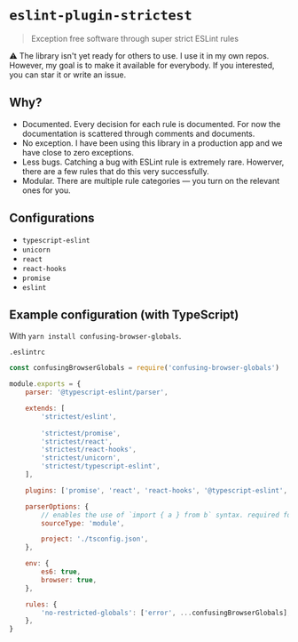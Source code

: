 # `eslint-plugin-strictest`

> Exception free software through super strict ESLint rules

⚠️ The library isn't yet ready for others to use. I use it in my own repos. However, my goal is to make it available for everybody. If you interested, you can star it or write an issue.

## Why?

- Documented. Every decision for each rule is documented. For now the documentation is scattered through comments and documents. 
- No exception. I have been using this library in a production app and we have close to zero exceptions.
- Less bugs. Catching a bug with ESLint rule is extremely rare. Howerver, there are a few rules that do this very successfully.
- Modular. There are multiple rule categories — you turn on the relevant ones for you.

## Configurations

- `typescript-eslint`
- `unicorn`
- `react`
- `react-hooks`
- `promise`
- `eslint`

## Example configuration (with TypeScript)

With `yarn install confusing-browser-globals`.

`.eslintrc`
```javascript
const confusingBrowserGlobals = require('confusing-browser-globals')

module.exports = {
    parser: '@typescript-eslint/parser',

    extends: [
        'strictest/eslint',
        
        'strictest/promise',
        'strictest/react',
        'strictest/react-hooks',
        'strictest/unicorn',
        'strictest/typescript-eslint',
    ],

    plugins: ['promise', 'react', 'react-hooks', '@typescript-eslint', 'unicorn'],

    parserOptions: {
        // enables the use of `import { a } from b` syntax. required for TypeScript imports
        sourceType: 'module',

        project: './tsconfig.json',
    },

    env: {
        es6: true,
        browser: true,
    },

    rules: {
        'no-restricted-globals': ['error', ...confusingBrowserGlobals],
    },
}
```